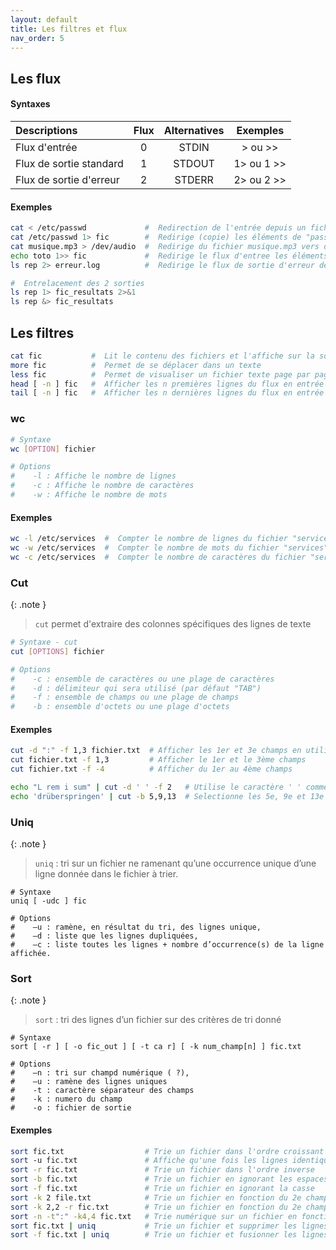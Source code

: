 ```yaml
---
layout: default
title: Les filtres et flux
nav_order: 5
---
```


## Les flux

#### Syntaxes

| Descriptions            | Flux | Alternatives |   Exemples   |
| :---------------------- | :--: | :----------: | :----------: |
| Flux d'entrée           |  0   |    STDIN     |  > ou \>\>   |
| Flux de sortie standard |  1   |    STDOUT    | 1> ou 1 \>\> |
| Flux de sortie d'erreur |  2   |    STDERR    | 2> ou 2 \>\> |

#### Exemples

```bash
cat < /etc/passwd             #  Redirection de l'entrée depuis un fichier
cat /etc/passwd 1> fic        #  Redirige (copie) les éléments de "passwd" dans "fic"
cat musique.mp3 > /dev/audio  #  Redirige du fichier musique.mp3 vers des appareils
echo toto 1>> fic             #  Redirige le flux d'entree les éléments de "toto" dans "fic"
ls rep 2> erreur.log          #  Redirige le flux de sortie d'erreur de "rep" dans "erreur.log"

#  Entrelacement des 2 sorties
ls rep 1> fic_resultats 2>&1
ls rep &> fic_resultats
```

## Les filtres

```bash
cat fic           #  Lit le contenu des fichiers et l'affiche sur la sortie standard
more fic          #  Permet de se déplacer dans un texte
less fic          #  Permet de visualiser un fichier texte page par page
head [ -n ] fic   #  Afficher les n premières lignes du flux en entrée
tail [ -n ] fic   #  Afficher les n dernières lignes du flux en entrée
```

### wc

```bash
# Syntaxe
wc [OPTION] fichier

# Options
#    -l : Affiche le nombre de lignes
#    -c : Affiche le nombre de caractères
#    -w : Affiche le nombre de mots
```

#### Exemples

```bash
wc -l /etc/services  #  Compter le nombre de lignes du fichier "services"
wc -w /etc/services  #  Compter le nombre de mots du fichier "services"
wc -c /etc/services  #  Compter le nombre de caractères du fichier "services"
```

### Cut

{: .note }

> `cut` permet d'extraire des colonnes spécifiques des lignes de texte

```bash
# Syntaxe - cut
cut [OPTIONS] fichier

# Options
#    -c : ensemble de caractères ou une plage de caractères
#    -d : délimiteur qui sera utilisé (par défaut "TAB")
#    -f : ensemble de champs ou une plage de champs
#    -b : ensemble d'octets ou une plage d'octets
```

#### Exemples

```bash
cut -d ":" -f 1,3 fichier.txt  # Afficher les 1er et 3e champs en utilisant ":" comme délimiteur
cut fichier.txt -f 1,3         # Afficher le 1er et le 3ème champs
cut fichier.txt -f -4          # Afficher du 1er au 4ème champs

echo "L rem i sum" | cut -d ' ' -f 2   # Utilise le caractère ' ' comme délimiteur et affiche le 2e champs
echo 'drüberspringen' | cut -b 5,9,13  # Selectionne les 5e, 9e et 13e octets
```

### Uniq

{: .note }

> `uniq` : tri sur un fichier ne ramenant qu’une occurrence unique d’une ligne donnée dans le fichier à trier.

```shell
# Syntaxe
uniq [ -udc ] fic

# Options
#    –u : ramène, en résultat du tri, des lignes unique,
#    –d : liste que les lignes dupliquées,
#    –c : liste toutes les lignes + nombre d’occurrence(s) de la ligne affichée.
```

### Sort

{: .note }

> `sort` : tri des lignes d’un fichier sur des critères de tri donné

```shell
# Syntaxe
sort [ -r ] [ -o fic_out ] [ -t ca r] [ -k num_champ[n] ] fic.txt

# Options
#    –n : tri sur champd numérique ( ?),
#    –u : ramène des lignes uniques
#    -t : caractère séparateur des champs
#    -k : numero du champ
#    -o : fichier de sortie
```

#### Exemples

```bash
sort fic.txt                  # Trie un fichier dans l'ordre croissant
sort ­-u fic.txt               # Affiche qu'une fois les lignes identiques
sort -r fic.txt               # Trie un fichier dans l'ordre inverse
sort -b fic.txt               # Trie un fichier en ignorant les espaces blancs de début et de fin
sort -f fic.txt               # Trie un fichier en ignorant la casse
sort -k 2 file.txt            # Trie un fichier en fonction du 2e champ (délimité par un espace)
sort -k 2,2 -r fic.txt        # Trie un fichier en fonction du 2e champ dans l'ordre inverse
sort -n -t":" -k4,4 fic.txt   # Trie numérique sur un fichier en fonction du 4eme champ, délimité par ":"
sort fic.txt | uniq           # Trie un fichier et supprimer les lignes en double
sort -f fic.txt | uniq        # Trie un fichier et fusionner les lignes qui ne diffèrent que par la casse
```
